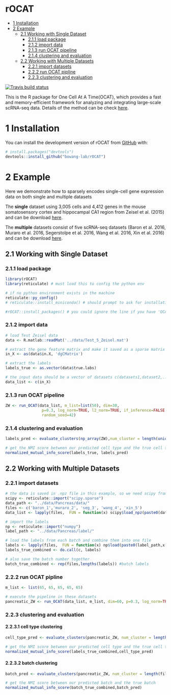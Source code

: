 rOCAT
================

-   [1 Installation](#1-installation)
-   [2 Example](#2-example)
    -   [2.1 Working with Single
        Dataset](#21-working-with-single-dataset)
        -   [2.1.1 load package](#211-load-package)
        -   [2.1.2 import data](#212-import-data)
        -   [2.1.3 run OCAT pipeline](#213-run-ocat-pipeline)
        -   [2.1.4 clustering and
            evaluation](#214-clustering-and-evaluation)
    -   [2.2 Working with Multiple
        Datasets](#22-working-with-multiple-datasets)
        -   [2.2.1 import datasets](#221-import-datasets)
        -   [2.2.2 run OCAT pipline](#222-run-ocat-pipline)
        -   [2.2.3 clustering and
            evaluation](#223-clustering-and-evaluation)

<!-- README.md is generated from README.Rmd. Please edit that file -->
<!-- badges: start -->

[![Travis build
status](https://travis-ci.com/bowang-lab/rOCAT.svg?branch=main)](https://travis-ci.com/bowang-lab/rOCAT)

<!-- badges: end -->

This is the R package for One Cell At A Time(OCAT), which provides a
fast and memory-efficient framework for analyzing and integrating
large-scale scRNA-seq data. Details of the method can be check
[here](https://genomebiology.biomedcentral.com/articles/10.1186/s13059-022-02659-1).

# 1 Installation

You can install the development version of rOCAT from
[GitHub](https://github.com/bowang-lab/rOCAT) with:

``` r
# install.packages("devtools")
devtools::install_github("bowang-lab/rOCAT")
```

# 2 Example

Here we demonstrate how to sparsely encodes single-cell gene expression
data on both single and multiple datasets

The **single** dataset using 3,005 cells and 4,412 genes in the mouse
somatosensory cortex and hippocampal CA1 region from Zeisel et
al. (2015) and can be download
[here](https://github.com/bowang-lab/OCAT/blob/master/vignettes/Clustering/Test_5_Zeisel.mat).

The **multiple** datasets consist of five scRNA-seq datasets (Baron et
al. 2016, Muraro et al. 2016, Segerstolpe et al. 2016, Wang et al. 2016,
Xin et al. 2016) and can be download
[here](https://data.wanglab.ml/OCAT/Pancreas.zip).

## 2.1 Working with Single Dataset

### 2.1.1 load package

``` r
library(rOCAT)
library(reticulate) # must load this to config the python env

# if no python environment exists in the machine
reticulate::py_config()
# reticulate::install_miniconda() # should prompt to ask for installation

#rOCAT::install_packages() # you could ignore the line if you have 'OCAT', 'scikit-learn', and 'faiss' packages installed in your python env
```

### 2.1.2 import data

``` r
# load Test Zeisel data
data <- R.matlab::readMat('../data/Test_5_Zeisel.mat')

# extract the gene feature matrix and make it saved as a sparse matrix
in_X <- as(data$in.X, 'dgCMatrix')

# extract the labels
labels_true <- as.vector(data$true.labs)

# the input data should be a vector of datasets c(datasets1,dataset2,...)
data_list <- c(in_X)
```

### 2.1.3 run OCAT pipeline

``` r
ZW <- run_OCAT(data_list, m_list=list(50), dim=30, 
                p=0.3, log_norm=TRUE, l2_norm=TRUE, if_inference=FALSE, 
                random_seed=42)
```

### 2.1.4 clustering and evaluation

``` r
labels_pred <- evaluate_clusters(np_array(ZW),num_cluster = length(unique(labels_true)))

# get the NMI score between our predicted cell type and the true cell type 
normalized_mutual_info_score(labels_true, labels_pred)
```

## 2.2 Working with Multiple Datasets

### 2.2.1 import datasets

``` r
# the data is saved in .npz file in this example, so we need scipy from python to help read the data
scipy <- reticulate::import("scipy.sparse")
data_path <- "../data/Pancreas/data/"
files <- c('baron_1','muraro_2', 'seg_3', 'wang_4', 'xin_5')
data_list <- lapply(files,  FUN = function(x) scipy$load_npz(paste0(data_path,x,".npz")))

# import the labels
np <- reticulate::import("numpy") 
label_path <- "../data/Pancreas/label/"

# load the labels from each batch and combine them into one file
labels <- lapply(files,  FUN = function(x) np$load(paste0(label_path,x,"_label.npy"),allow_pickle = TRUE))
labels_true_combined <- do.call(c, labels)

# also save the batch number together
batch_true_combined <- rep(files,lengths(labels)) #batch labels 
```

### 2.2.2 run OCAT pipline

``` r
m_list <- list(65, 65, 65, 65, 65)

# execute the pipeline in these datasets
pancreatic_ZW <- run_OCAT(data_list, m_list, dim=60, p=0.3, log_norm=TRUE, l2_norm=TRUE)
```

### 2.2.3 clustering and evaluation

#### 2.2.3.1 cell type clustering

``` r
cell_type_pred <- evaluate_clusters(pancreatic_ZW, num_cluster = length(unique(labels_true_combined)))

# get the NMI score between our predicted cell type and the true cell type
normalized_mutual_info_score(labels_true_combined,cell_type_pred)
```

#### 2.2.3.2 batch clustering

``` r
batch_pred <- evaluate_clusters(pancreatic_ZW, num_cluster = length(files))

# get the NMI score between our predicted batch and the true batch
normalized_mutual_info_score(batch_true_combined,batch_pred)
```
